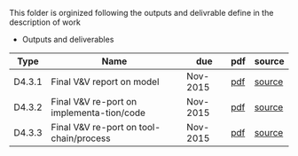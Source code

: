 This folder is orginized following the outputs and delivrable define in the description of work

* Outputs and deliverables

 Type   | Name                                                     | due      | pdf | source
----|----|----|---|---
 D4.3.1 | Final V&V report on model | Nov-2015 | [pdf](https://github.com/openETCS/validation/blob/master/Reports/D4.3.1/)  | [source](https://github.com/openETCS/validation/blob/master/Reports/D4.3.1)
 D4.3.2 | Final V&V re-port on implementa-tion/code | Nov-2015 | [pdf](https://github.com/openETCS/validation/blob/master/Reports/D4.3/D4.3.2/)  | [source](https://github.com/openETCS/validation/blob/master/Reports/D4.3.2) 
 D4.3.3 | Final V&V re-port on tool-chain/process | Nov-2015 | [pdf](https://github.com/openETCS/validation/blob/master/Reports/D4.3/D.4.3.3) | [source](https://github.com/openETCS/validation/blob/master/Reports/D4.3/D.4.3.3)
 
